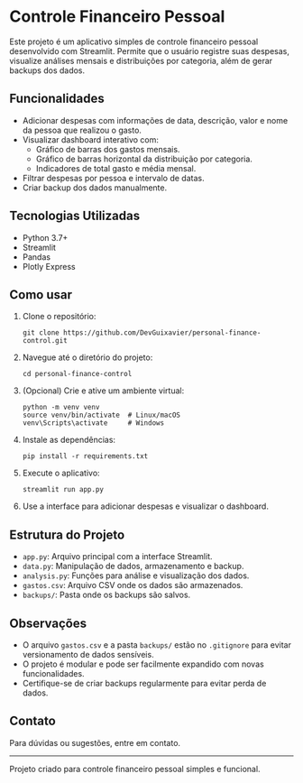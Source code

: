 # Controle Financeiro Pessoal

Este projeto é um aplicativo simples de controle financeiro pessoal desenvolvido com Streamlit. Permite que o usuário registre suas despesas, visualize análises mensais e distribuições por categoria, além de gerar backups dos dados.

## Funcionalidades

- Adicionar despesas com informações de data, descrição, valor e nome da pessoa que realizou o gasto.
- Visualizar dashboard interativo com:
  - Gráfico de barras dos gastos mensais.
  - Gráfico de barras horizontal da distribuição por categoria.
  - Indicadores de total gasto e média mensal.
- Filtrar despesas por pessoa e intervalo de datas.
- Criar backup dos dados manualmente.

## Tecnologias Utilizadas

- Python 3.7+
- Streamlit
- Pandas
- Plotly Express

## Como usar

1. Clone o repositório:
   ```
   git clone https://github.com/DevGuixavier/personal-finance-control.git
   ```
2. Navegue até o diretório do projeto:
   ```
   cd personal-finance-control
   ```
3. (Opcional) Crie e ative um ambiente virtual:
   ```
   python -m venv venv
   source venv/bin/activate  # Linux/macOS
   venv\Scripts\activate     # Windows
   ```
4. Instale as dependências:
   ```
   pip install -r requirements.txt
   ```
5. Execute o aplicativo:
   ```
   streamlit run app.py
   ```
6. Use a interface para adicionar despesas e visualizar o dashboard.

## Estrutura do Projeto

- `app.py`: Arquivo principal com a interface Streamlit.
- `data.py`: Manipulação de dados, armazenamento e backup.
- `analysis.py`: Funções para análise e visualização dos dados.
- `gastos.csv`: Arquivo CSV onde os dados são armazenados.
- `backups/`: Pasta onde os backups são salvos.

## Observações

- O arquivo `gastos.csv` e a pasta `backups/` estão no `.gitignore` para evitar versionamento de dados sensíveis.
- O projeto é modular e pode ser facilmente expandido com novas funcionalidades.
- Certifique-se de criar backups regularmente para evitar perda de dados.

## Contato

Para dúvidas ou sugestões, entre em contato.

---
Projeto criado para controle financeiro pessoal simples e funcional.
